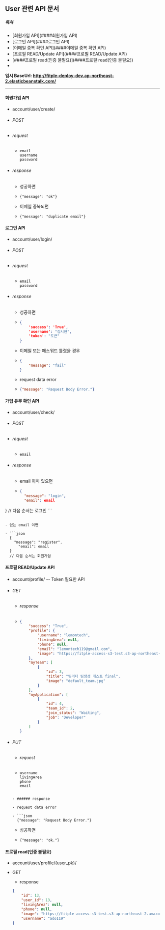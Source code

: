 ## User 관련 API 문서

##### 목차

- [회원가입 API](####회원가입 API)
- [로그인 API](####로그인 API)
- [이메일 중복 확인 API](####이메일 중복 확인 API)
- [프로필 READ/Update API](####프로필 READ/Update API)
- [####프로필 read(인증 불필요)](####프로필 read(인증 불필요))
- 



**임시 BaseUrl: http://fitple-deploy-dev.ap-northeast-2.elasticbeanstalk.com/**

---



#### 회원가입 API

- account/user/create/

- ###### POST

- ###### request 

  - ```
    email 
    username 
    password 
    ```

- ###### response

  - 성공하면

  - ```
    {"message": "ok"}
    ```

  - 이메일 중복되면

  - ```
    {"message": "duplicate email"}
    ```



#### 로그인 API

- account/user/login/

- ###### POST

- ###### request

  - ```
    email
    password
    ```

- ###### response

  - 성공하면
  
  - ```json
    {
        'success': 'True',
        'username': "김시현",
        'token': "토큰"
    }
    ```
    
  - 이메일 또는 패스워드 틀렸을 경우
  
  - ``` json
    {
        "message": "fail"
    }
    ```
  
  - request data error
  
  - ```json
    {"message": "Request Body Error."}
    ```



#### 가입 유무 확인 API

- account/user/check/

- ###### POST

- ###### request

  - ```
    email
    ```

- ###### response

  - email 이미 있으면

  - ```json
    {
      "message": "login",
      "email": email
}
    // 다음 순서는 로그인
    ```
  ```
    
  - 없는 email 이면
  
  - ```json
    {
      "message": "register",
    	"email": email
    }
    // 다음 순서는 회원가입
  ```



#### 프로필 READ/Update API

- account/profile/ -- Token 필요한 API

- ###### GET

  - ###### response

  - ```json
    {
        "success": "True",
        "profile": {
            "username": "lemontech",
            "livingArea": null,
            "phone": null,
            "email": "lemontech119@gmail.com",
            "image": "https://fitple-access-s3-test.s3-ap-northeast-2.amazonaws.com/media/public/default_user.png"
        },
        "myTeam": [
            {
                "id": 3,
                "title": "팀리더 팀생성 테스트 final",
                "image": "default_team.jpg"
            }
        ],
        "myApplication": [
            {
                "id": 4,
                "team_id": 2,
                "join_status": "Waiting",
                "job": "Developer"
            }
        ]
    }
    ```

- ###### PUT

  - ###### request
  
  - ```
    username
    livingArea
    phone
    email
    ```
  ```
  
  - ###### response
  
  - request data error
  
  - ```json
    {"message": "Request Body Error."}
  ```
  
  - 성공하면
  
  - ```
    {"message": "ok."}
    ```



#### 프로필 read(인증 불필요)

- account/user/profile/{user_pk}/

- GET

  - response

  ``` json
  {
      "id": 13,
      "user_id": 13,
      "livingArea": null,
      "phone": null,
      "image": "https://fitple-access-s3-test.s3-ap-northeast-2.amazonaws.com/media/default_user.png",
      "username": "ado119"
  }
  ```

  



